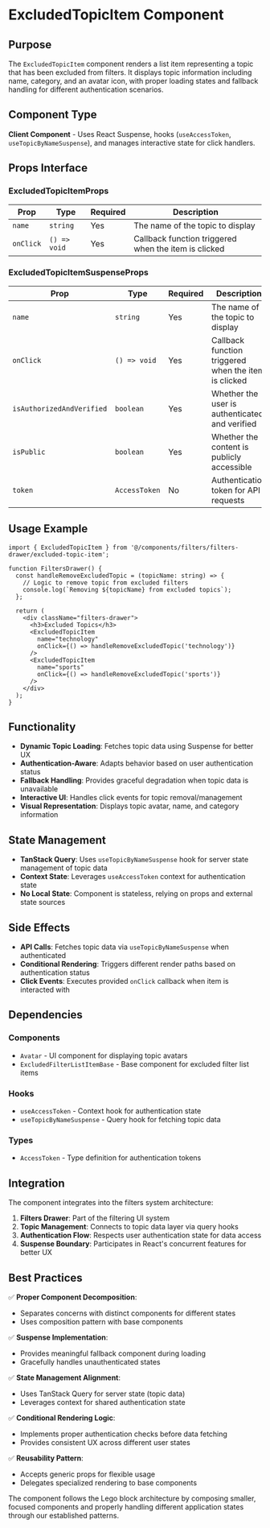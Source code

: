 # ExcludedTopicItem Component

## Purpose

The `ExcludedTopicItem` component renders a list item representing a topic that has been excluded from filters. It displays topic information including name, category, and an avatar icon, with proper loading states and fallback handling for different authentication scenarios.

## Component Type

**Client Component** - Uses React Suspense, hooks (`useAccessToken`, `useTopicByNameSuspense`), and manages interactive state for click handlers.

## Props Interface

### ExcludedTopicItemProps

| Prop | Type | Required | Description |
|------|------|----------|-------------|
| `name` | `string` | Yes | The name of the topic to display |
| `onClick` | `() => void` | Yes | Callback function triggered when the item is clicked |

### ExcludedTopicItemSuspenseProps

| Prop | Type | Required | Description |
|------|------|----------|-------------|
| `name` | `string` | Yes | The name of the topic to display |
| `onClick` | `() => void` | Yes | Callback function triggered when the item is clicked |
| `isAuthorizedAndVerified` | `boolean` | Yes | Whether the user is authenticated and verified |
| `isPublic` | `boolean` | Yes | Whether the content is publicly accessible |
| `token` | `AccessToken` | No | Authentication token for API requests |

## Usage Example

```tsx
import { ExcludedTopicItem } from '@/components/filters/filters-drawer/excluded-topic-item';

function FiltersDrawer() {
  const handleRemoveExcludedTopic = (topicName: string) => {
    // Logic to remove topic from excluded filters
    console.log(`Removing ${topicName} from excluded topics`);
  };

  return (
    <div className="filters-drawer">
      <h3>Excluded Topics</h3>
      <ExcludedTopicItem
        name="technology"
        onClick={() => handleRemoveExcludedTopic('technology')}
      />
      <ExcludedTopicItem
        name="sports"
        onClick={() => handleRemoveExcludedTopic('sports')}
      />
    </div>
  );
}
```

## Functionality

- **Dynamic Topic Loading**: Fetches topic data using Suspense for better UX
- **Authentication-Aware**: Adapts behavior based on user authentication status
- **Fallback Handling**: Provides graceful degradation when topic data is unavailable
- **Interactive UI**: Handles click events for topic removal/management
- **Visual Representation**: Displays topic avatar, name, and category information

## State Management

- **TanStack Query**: Uses `useTopicByNameSuspense` hook for server state management of topic data
- **Context State**: Leverages `useAccessToken` context for authentication state
- **No Local State**: Component is stateless, relying on props and external state sources

## Side Effects

- **API Calls**: Fetches topic data via `useTopicByNameSuspense` when authenticated
- **Conditional Rendering**: Triggers different render paths based on authentication status
- **Click Events**: Executes provided `onClick` callback when item is interacted with

## Dependencies

### Components
- `Avatar` - UI component for displaying topic avatars
- `ExcludedFilterListItemBase` - Base component for excluded filter list items

### Hooks
- `useAccessToken` - Context hook for authentication state
- `useTopicByNameSuspense` - Query hook for fetching topic data

### Types
- `AccessToken` - Type definition for authentication tokens

## Integration

The component integrates into the filters system architecture:

1. **Filters Drawer**: Part of the filtering UI system
2. **Topic Management**: Connects to topic data layer via query hooks
3. **Authentication Flow**: Respects user authentication state for data access
4. **Suspense Boundary**: Participates in React's concurrent features for better UX

## Best Practices

✅ **Proper Component Decomposition**: 
- Separates concerns with distinct components for different states
- Uses composition pattern with base components

✅ **Suspense Implementation**:
- Provides meaningful fallback component during loading
- Gracefully handles unauthenticated states

✅ **State Management Alignment**:
- Uses TanStack Query for server state (topic data)
- Leverages context for shared authentication state

✅ **Conditional Rendering Logic**:
- Implements proper authentication checks before data fetching
- Provides consistent UX across different user states

✅ **Reusability Pattern**:
- Accepts generic props for flexible usage
- Delegates specialized rendering to base components

The component follows the Lego block architecture by composing smaller, focused components and properly handling different application states through our established patterns.